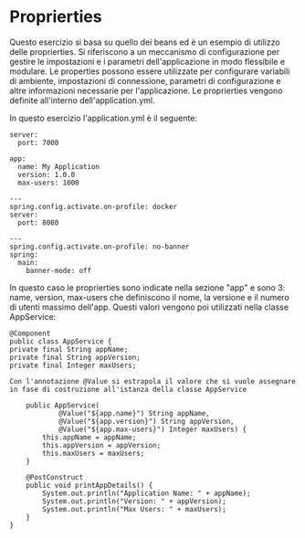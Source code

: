 # Proprierties
Questo esercizio si basa su quello dei beans ed è un esempio di utilizzo delle proprierties.
Si riferiscono a un meccanismo di configurazione per gestire le impostazioni e i parametri dell'applicazione in modo flessibile e modulare. 
Le properties possono essere utilizzate per configurare variabili di ambiente, impostazioni di connessione, parametri di configurazione e altre informazioni necessarie per l'applicazione.
Le proprierties vengono definite all'interno dell'application.yml. 

In questo esercizio l'application.yml è il seguente: 

```
server:
  port: 7000

app:
  name: My Application
  version: 1.0.0
  max-users: 1000

---
spring.config.activate.on-profile: docker
server:
  port: 8080

---
spring.config.activate.on-profile: no-banner
spring:
  main:
    banner-mode: off

```

In questo caso le proprierties sono indicate nella sezione "app" e sono 3: name, version, max-users che definiscono il nome, la versione e il numero di utenti massimo dell'app. 
Questi valori vengono poi utilizzati nella classe AppService: 

```
@Component
public class AppService {
private final String appName;
private final String appVersion;
private final Integer maxUsers;

Con l'annotazione @Value si estrapola il valore che si vuole assegnare in fase di costruzione all'istanza della classe AppService 

    public AppService(
            @Value("${app.name}") String appName,
            @Value("${app.version}") String appVersion,
            @Value("${app.max-users}") Integer maxUsers) {
        this.appName = appName;
        this.appVersion = appVersion;
        this.maxUsers = maxUsers;
    }

    @PostConstruct
    public void printAppDetails() {
        System.out.println("Application Name: " + appName);
        System.out.println("Version: " + appVersion);
        System.out.println("Max Users: " + maxUsers);
    }
}
```
